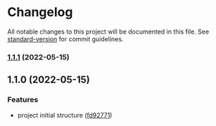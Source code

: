 # Changelog

All notable changes to this project will be documented in this file. See [standard-version](https://github.com/conventional-changelog/standard-version) for commit guidelines.

### [1.1.1](https://github.com/laboriosi/evalu8-ui-library/compare/v1.1.0...v1.1.1) (2022-05-15)

## 1.1.0 (2022-05-15)


### Features

* project initial structure ([fd92771](https://github.com/laboriosi/evalu8-ui-library/commit/fd927710a7226812f16584c1a2877e8ff8a79bb0))
